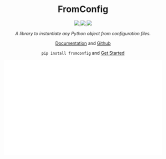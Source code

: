 <p align="center">

<h1 align="center">FromConfig</h1>

<p align="center">
    <a href="https://pypi.python.org/pypi/fromconfig">
        <img src="https://img.shields.io/pypi/v/fromconfig.svg">
    </a>
    <a href="https://github.com/criteo/fromconfig/actions?query=workflow%3A%22Continuous+integration%22">
        <img src="https://github.com/criteo/fromconfig/workflows/Continuous%20integration/badge.svg">
    </a>
    <a href="https://criteo.github.io/fromconfig">
        <img src="https://img.shields.io/website?down_color=red&down_message=down&label=documentation&up_color=green&up_message=up&url=https%3A%2F%2Ffromconfig.github.io">
    </a>
</p>

<p align="center"><i>A library to instantiate any Python object from configuration files.</i></p>

<p align="center"><a href="https://fromconfig.github.io">Documentation</a> and <a href="https://github.com/criteo/fromconfig">Github</a></p>

<p align="center">
    <code>pip install fromconfig</code> and <a href="https://criteo.github.io/fromconfig/#/getting-started/quickstart/">Get Started</a>
</p>

<p align="center">
    <img src="./images/fromconfig.svg">
</p>

